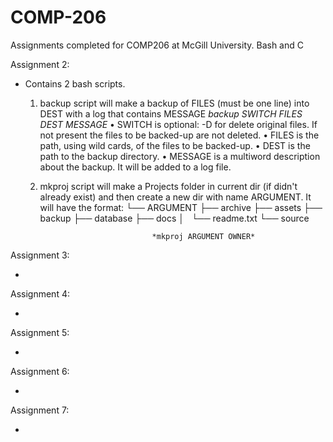 # COMP-206
Assignments completed for COMP206 at McGill University. Bash and C

Assignment 2:

- Contains 2 bash scripts. 
    1. backup script will make a backup of FILES (must be one line) into DEST with a log that contains MESSAGE
                                    *backup SWITCH FILES DEST MESSAGE*
    • SWITCH is optional: -D for delete original files. If not present the files to be backed-up are not deleted.
    • FILES is the path, using wild cards, of the files to be backed-up.
    • DEST is the path to the backup directory.
    • MESSAGE is a multiword description about the backup. It will be added to a log file.
    
    2. mkproj script will make a Projects folder in current dir (if didn't already exist) and then create a new dir with name ARGUMENT. It will have the format:
    └── ARGUMENT
        ├── archive
        ├── assets
        ├── backup
        ├── database
        ├── docs
        │   └── readme.txt
        └── source


                                    *mkproj ARGUMENT OWNER*

Assignment 3:

- 

Assignment 4:

- 

Assignment 5:

- 

Assignment 6:

- 

Assignment 7:

- 


